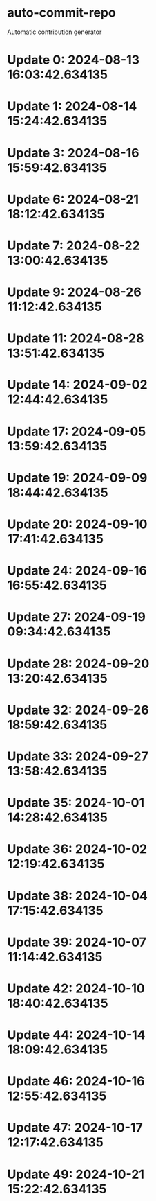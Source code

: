# auto-commit-repo

Automatic contribution generator

# Update 0: 2024-08-13 16:03:42.634135

# Update 1: 2024-08-14 15:24:42.634135

# Update 3: 2024-08-16 15:59:42.634135

# Update 6: 2024-08-21 18:12:42.634135

# Update 7: 2024-08-22 13:00:42.634135

# Update 9: 2024-08-26 11:12:42.634135

# Update 11: 2024-08-28 13:51:42.634135

# Update 14: 2024-09-02 12:44:42.634135

# Update 17: 2024-09-05 13:59:42.634135

# Update 19: 2024-09-09 18:44:42.634135

# Update 20: 2024-09-10 17:41:42.634135

# Update 24: 2024-09-16 16:55:42.634135

# Update 27: 2024-09-19 09:34:42.634135

# Update 28: 2024-09-20 13:20:42.634135

# Update 32: 2024-09-26 18:59:42.634135

# Update 33: 2024-09-27 13:58:42.634135

# Update 35: 2024-10-01 14:28:42.634135

# Update 36: 2024-10-02 12:19:42.634135

# Update 38: 2024-10-04 17:15:42.634135

# Update 39: 2024-10-07 11:14:42.634135

# Update 42: 2024-10-10 18:40:42.634135

# Update 44: 2024-10-14 18:09:42.634135

# Update 46: 2024-10-16 12:55:42.634135

# Update 47: 2024-10-17 12:17:42.634135

# Update 49: 2024-10-21 15:22:42.634135
